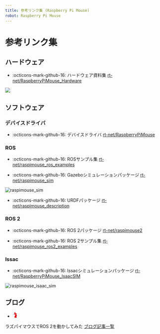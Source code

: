 ```yaml
---
title: 参考リンク集 (Raspberry Pi Mouse)
robot: Raspberry Pi Mouse
---
```


# 参考リンク集

## ハードウェア

- :octicons-mark-github-16: 
ハードウェア資料集
[rt-net/RaspberryPiMouse_Hardware](https://github.com/rt-net/RaspberryPiMouse_Hardware)

![](https://rt-net.github.io/images/raspberry-pi-mouse/raspimouse_3dmodel.png)

## ソフトウェア

### デバイスドライバ

- :octicons-mark-github-16: 
デバイスドライバ
[rt-net/RaspberryPiMouse](https://github.com/rt-net/RaspberryPiMouse)

### ROS

- :octicons-mark-github-16: 
ROSサンプル集
[rt-net/raspimouse_ros_examples](https://github.com/rt-net/raspimouse_ros_examples)

- :octicons-mark-github-16: 
Gazeboシミュレーションパッケージ
[rt-net/raspimouse_sim](https://github.com/rt-net/raspimouse_sim)

![raspimouse_sim](https://rt-net.github.io/images/raspberry-pi-mouse/raspimouse_sim_samplemaze_animation.gif)

- :octicons-mark-github-16: 
URDFパッケージ
[rt-net/raspimouse_description](https://github.com/rt-net/raspimouse_description)

### ROS 2

- :octicons-mark-github-16: 
ROS 2パッケージ
[rt-net/raspimouse2](https://github.com/rt-net/raspimouse2)

- :octicons-mark-github-16: 
ROS 2サンプル集
[rt-net/raspimouse_ros2_examples](https://github.com/rt-net/raspimouse_ros2_examples)

### Issac

- :octicons-mark-github-16: 
Issacシミュレーションパッケージ
[rt-net/RaspberryPiMouse_IsaacSIM](https://github.com/rt-net/RaspberryPiMouse_IsaacSIM)

![raspimouse_isaac_sim](https://github.com/rt-net/RaspberryPiMouse_IsaacSIM/blob/images/images/raspimouse_isaac_sim.png?raw=true)

## ブログ

- <img src='../img/rt-logo-32x32.png' alt='RT' width='18px'>
ラズパイマウスでROS 2を動かしてみた
[ブログ記事一覧](https://rt-net.jp/mobility/archives/category/original/raspimouse-ros2)
